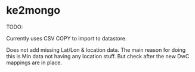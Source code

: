 ke2mongo
========

TODO:

Currently uses CSV COPY to import to datastore.

Does not add missing Lat/Lon & location data.  The main reason for doing this is Min data not having any location stuff. But check after the new DwC mappings are in place.

